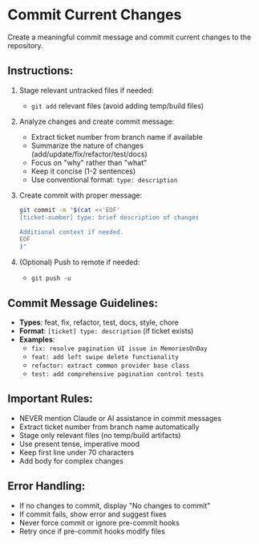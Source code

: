 # Commit Current Changes

Create a meaningful commit message and commit current changes to the repository.

## Instructions:

1. Stage relevant untracked files if needed:
   - `git add` relevant files (avoid adding temp/build files)

2. Analyze changes and create commit message:
   - Extract ticket number from branch name if available
   - Summarize the nature of changes (add/update/fix/refactor/test/docs)
   - Focus on "why" rather than "what"
   - Keep it concise (1-2 sentences)
   - Use conventional format: `type: description`

3. Create commit with proper message:
   ```bash
   git commit -m "$(cat <<'EOF'
   [ticket-number] type: brief description of changes

   Additional context if needed.
   EOF
   )"
   ```

4. (Optional) Push to remote if needed:
   - `git push -u`

## Commit Message Guidelines:

- **Types**: feat, fix, refactor, test, docs, style, chore
- **Format**: `[ticket] type: description` (if ticket exists)
- **Examples**:
  - `fix: resolve pagination UI issue in MemoriesOnDay`
  - `feat: add left swipe delete functionality`
  - `refactor: extract common provider base class`
  - `test: add comprehensive pagination control tests`

## Important Rules:

- NEVER mention Claude or AI assistance in commit messages
- Extract ticket number from branch name automatically
- Stage only relevant files (no temp/build artifacts)
- Use present tense, imperative mood
- Keep first line under 70 characters
- Add body for complex changes

## Error Handling:

- If no changes to commit, display "No changes to commit"
- If commit fails, show error and suggest fixes
- Never force commit or ignore pre-commit hooks
- Retry once if pre-commit hooks modify files
